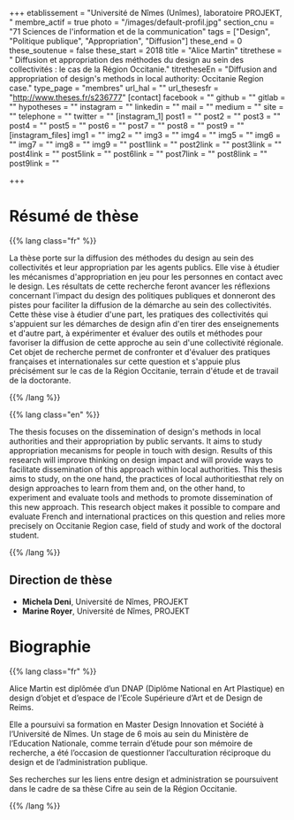 +++
etablissement = "Université de Nîmes (Unîmes), laboratoire PROJEKT, "
membre_actif = true
photo = "/images/default-profil.jpg"
section_cnu = "71 Sciences de l'information et de la communication"
tags = ["Design", "Politique publique", "Appropriation", "Diffusion"]
these_end = 0
these_soutenue = false
these_start = 2018
title = "Alice Martin"
titrethese = " Diffusion et appropriation des méthodes du design au sein des collectivités : le cas de la Région Occitanie."
titretheseEn = "Diffusion and appropriation of design's methods in local authority: Occitanie Region case."
type_page = "membres"
url_hal = ""
url_thesesfr = "http://www.theses.fr/s236777"
[contact]
facebook = ""
github = ""
gitlab = ""
hypotheses = ""
instagram = ""
linkedin = ""
mail = ""
medium = ""
site = ""
telephone = ""
twitter = ""
[instagram_1]
post1 = ""
post2 = ""
post3 = ""
post4 = ""
post5 = ""
post6 = ""
post7 = ""
post8 = ""
post9 = ""
[instagram_files]
img1 = ""
img2 = ""
img3 = ""
img4 = ""
img5 = ""
img6 = ""
img7 = ""
img8 = ""
img9 = ""
post1link = ""
post2link = ""
post3link = ""
post4link = ""
post5link = ""
post6link = ""
post7link = ""
post8link = ""
post9link = ""

+++

<!-- Supprimer les parties non remplies (supprimer les blocks de lang s'il n'y a pas deux langues). Tu es libre d'ajouter ce que tu veux à cette partie -->

# Résumé de thèse

{{% lang class="fr" %}}

La thèse porte sur la diffusion des méthodes du design au sein des collectivités et leur appropriation par les agents publics. Elle vise à étudier les mécanismes d'appropriation en jeu pour les personnes en contact avec le design. Les résultats de cette recherche feront avancer les réflexions concernant l'impact du design des politiques publiques et donneront des pistes pour faciliter la diffusion de la démarche au sein des collectivités. Cette thèse vise à étudier d'une part, les pratiques des collectivités qui s'appuient sur les démarches de design afin d'en tirer des enseignements et d'autre part, à expérimenter et évaluer des outils et méthodes pour favoriser la diffusion de cette approche au sein d'une collectivité régionale. Cet objet de recherche permet de confronter et d'évaluer des pratiques françaises et internationales sur cette question et s'appuie plus précisément sur le cas de la Région Occitanie, terrain d'étude et de travail de la doctorante.

{{% /lang %}}

{{% lang class="en" %}}

The thesis focuses on the dissemination of design's methods in local authorities and their appropriation by public servants. It aims to study appropriation mecanisms for people in touch with design. Results of this research will improve thinking on design impact and will provide ways to facilitate dissemination of this approach within local authorities. This thesis aims to study, on the one hand, the practices of local authoritiesthat rely on design approaches to learn from them and, on the other hand, to experiment and evaluate tools and methods to promote dissemination of this new approach. This research object makes it possible to compare and evaluate French and international practices on this question and relies more precisely on Occitanie Region case, field of study and work of the doctoral student.

{{% /lang %}}

## Direction de thèse

* **Michela Deni**, Université de Nîmes, PROJEKT
* **Marine Royer**, Université de Nîmes, PROJEKT

# Biographie

{{% lang class="fr" %}}

Alice Martin est diplômée d’un DNAP (Diplôme National en Art Plastique) en design d’objet et d’espace de l’Ecole Supérieure d’Art et de Design de Reims.

Elle a poursuivi sa formation en Master Design Innovation et Société à l’Université de Nîmes. Un stage de 6 mois au sein du Ministère de l’Education Nationale, comme terrain d’étude pour son mémoire de recherche, a été l’occasion de questionner l’acculturation réciproque du design et de l’administration publique.

Ses recherches sur les liens entre design et administration se poursuivent dans le cadre de sa thèse Cifre au sein de la Région Occitanie.

{{% /lang %}}